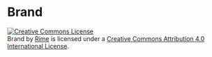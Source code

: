 # Brand

<a rel="license" href="http://creativecommons.org/licenses/by/4.0/"><img alt="Creative Commons License" style="border-width:0" src="https://i.creativecommons.org/l/by/4.0/80x15.png" /></a><br /><span xmlns:dct="http://purl.org/dc/terms/" href="http://purl.org/dc/dcmitype/StillImage" property="dct:title" rel="dct:type">Brand</span> by <a xmlns:cc="http://creativecommons.org/ns#" href="http://rime.co" property="cc:attributionName" rel="cc:attributionURL">Rime</a> is licensed under a <a rel="license" href="http://creativecommons.org/licenses/by/4.0/">Creative Commons Attribution 4.0 International License</a>.
